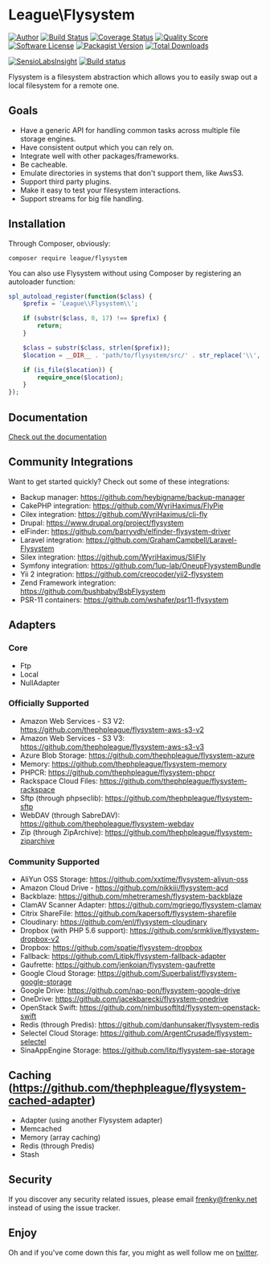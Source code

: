 # League\Flysystem

[![Author](https://img.shields.io/badge/author-@frankdejonge-blue.svg?style=flat-square)](https://twitter.com/frankdejonge)
[![Build Status](https://img.shields.io/travis/thephpleague/flysystem/master.svg?style=flat-square)](https://travis-ci.org/thephpleague/flysystem)
[![Coverage Status](https://img.shields.io/scrutinizer/coverage/g/thephpleague/flysystem.svg?style=flat-square)](https://scrutinizer-ci.com/g/thephpleague/flysystem/code-structure)
[![Quality Score](https://img.shields.io/scrutinizer/g/thephpleague/flysystem.svg?style=flat-square)](https://scrutinizer-ci.com/g/thephpleague/flysystem)
[![Software License](https://img.shields.io/badge/license-MIT-brightgreen.svg?style=flat-square)](LICENSE)
[![Packagist Version](https://img.shields.io/packagist/v/league/flysystem.svg?style=flat-square)](https://packagist.org/packages/league/flysystem)
[![Total Downloads](https://img.shields.io/packagist/dt/league/flysystem.svg?style=flat-square)](https://packagist.org/packages/league/flysystem)

[![SensioLabsInsight](https://insight.sensiolabs.com/projects/9820f1af-2fd0-4ab6-b42a-03e0c821e0af/big.png)](https://insight.sensiolabs.com/projects/9820f1af-2fd0-4ab6-b42a-03e0c821e0af)
[![Build status](https://ci.appveyor.com/api/projects/status/ooddqdtprpnjyagy/branch/master?svg=true)](https://ci.appveyor.com/project/frankdejonge/flysystem/branch/master)

Flysystem is a filesystem abstraction which allows you to easily swap out a local filesystem for a remote one.

## Goals

* Have a generic API for handling common tasks across multiple file storage engines.
* Have consistent output which you can rely on.
* Integrate well with other packages/frameworks.
* Be cacheable.
* Emulate directories in systems that don't support them, like AwsS3.
* Support third party plugins.
* Make it easy to test your filesystem interactions.
* Support streams for big file handling.

## Installation

Through Composer, obviously:

```
composer require league/flysystem
```

You can also use Flysystem without using Composer by registering an autoloader function:

```php
spl_autoload_register(function($class) {
    $prefix = 'League\\Flysystem\\';

    if (substr($class, 0, 17) !== $prefix) {
        return;
    }

    $class = substr($class, strlen($prefix));
    $location = __DIR__ . 'path/to/flysystem/src/' . str_replace('\\', '/', $class) . '.php';

    if (is_file($location)) {
        require_once($location);
    }
});
```

## Documentation

[Check out the documentation](https://flysystem.thephpleague.com/)

## Community Integrations

Want to get started quickly? Check out some of these integrations:

* Backup manager: https://github.com/heybigname/backup-manager
* CakePHP integration: https://github.com/WyriHaximus/FlyPie
* Cilex integration: https://github.com/WyriHaximus/cli-fly
* Drupal: https://www.drupal.org/project/flysystem
* elFinder: https://github.com/barryvdh/elfinder-flysystem-driver
* Laravel integration: https://github.com/GrahamCampbell/Laravel-Flysystem
* Silex integration: https://github.com/WyriHaximus/SliFly
* Symfony integration: https://github.com/1up-lab/OneupFlysystemBundle
* Yii 2 integration: https://github.com/creocoder/yii2-flysystem
* Zend Framework integration: https://github.com/bushbaby/BsbFlysystem
* PSR-11 containers: https://github.com/wshafer/psr11-flysystem

## Adapters

### Core
* Ftp
* Local
* NullAdapter

### Officially Supported
* Amazon Web Services - S3 V2: https://github.com/thephpleague/flysystem-aws-s3-v2
* Amazon Web Services - S3 V3: https://github.com/thephpleague/flysystem-aws-s3-v3
* Azure Blob Storage: https://github.com/thephpleague/flysystem-azure
* Memory: https://github.com/thephpleague/flysystem-memory
* PHPCR: https://github.com/thephpleague/flysystem-phpcr
* Rackspace Cloud Files: https://github.com/thephpleague/flysystem-rackspace
* Sftp (through phpseclib): https://github.com/thephpleague/flysystem-sftp
* WebDAV (through SabreDAV): https://github.com/thephpleague/flysystem-webdav
* Zip (through ZipArchive): https://github.com/thephpleague/flysystem-ziparchive

### Community Supported
* AliYun OSS Storage: https://github.com/xxtime/flysystem-aliyun-oss
* Amazon Cloud Drive - https://github.com/nikkiii/flysystem-acd
* Backblaze: https://github.com/mhetreramesh/flysystem-backblaze
* ClamAV Scanner Adapter: https://github.com/mgriego/flysystem-clamav
* Citrix ShareFile: https://github.com/kapersoft/flysystem-sharefile
* Cloudinary: https://github.com/enl/flysystem-cloudinary
* Dropbox (with PHP 5.6 support): https://github.com/srmklive/flysystem-dropbox-v2
* Dropbox: https://github.com/spatie/flysystem-dropbox
* Fallback: https://github.com/Litipk/flysystem-fallback-adapter
* Gaufrette: https://github.com/jenkoian/flysystem-gaufrette
* Google Cloud Storage: https://github.com/Superbalist/flysystem-google-storage
* Google Drive: https://github.com/nao-pon/flysystem-google-drive
* OneDrive: https://github.com/jacekbarecki/flysystem-onedrive
* OpenStack Swift: https://github.com/nimbusoftltd/flysystem-openstack-swift
* Redis (through Predis): https://github.com/danhunsaker/flysystem-redis
* Selectel Cloud Storage: https://github.com/ArgentCrusade/flysystem-selectel
* SinaAppEngine Storage: https://github.com/litp/flysystem-sae-storage

## Caching (https://github.com/thephpleague/flysystem-cached-adapter)

* Adapter (using another Flysystem adapter)
* Memcached
* Memory (array caching)
* Redis (through Predis)
* Stash

## Security

If you discover any security related issues, please email frenky@frenky.net instead of using the issue tracker.


## Enjoy

Oh and if you've come down this far, you might as well follow me on [twitter](https://twitter.com/frankdejonge).
